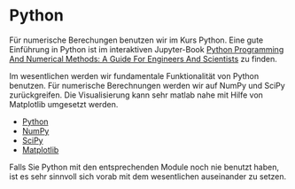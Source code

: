 # Python

Für numerische Berechungen benutzen wir im Kurs Python. Eine gute Einführung in Python ist im interaktiven Jupyter-Book [Python Programming And Numerical Methods: A Guide For Engineers And Scientists](https://pythonnumericalmethods.berkeley.edu/notebooks/Index.html) zu finden.

Im wesentlichen werden wir fundamentale Funktionalität von Python benutzen. Für numerische Berechnungen werden wir auf NumPy und SciPy zurückgreifen. Die Visualisierung kann sehr matlab nahe mit Hilfe von Matplotlib umgesetzt werden.

- [Python](https://python.org)
- [NumPy](https://numpy.org)
- [SciPy](https://scipy.org)
- [Matplotlib](https://matplotlib.org)

Falls Sie Python mit den entsprechenden Module noch nie benutzt haben, ist es sehr sinnvoll sich vorab mit dem wesentlichen auseinander zu setzen.